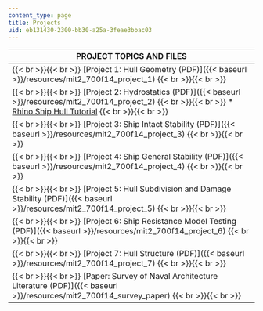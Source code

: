 ```yaml
---
content_type: page
title: Projects
uid: eb131430-2300-bb30-a25a-3feae3bbac03
---
```


| PROJECT TOPICS AND FILES |
| --- |
|  {{< br >}}{{< br >}} [Project 1: Hull Geometry (PDF)]({{< baseurl >}}/resources/mit2_700f14_project_1) {{< br >}}{{< br >}}  |
|  {{< br >}}{{< br >}} [Project 2: Hydrostatics (PDF)]({{< baseurl >}}/resources/mit2_700f14_project_2) {{< br >}}{{< br >}} *   [Rhino Ship Hull Tutorial](http://www.scribd.com/doc/44417287/Rhino-Ship-Hull-Tutorial) {{< br >}}{{< br >}}  |
|  {{< br >}}{{< br >}} [Project 3: Ship Intact Stability (PDF)]({{< baseurl >}}/resources/mit2_700f14_project_3) {{< br >}}{{< br >}}  |
|  {{< br >}}{{< br >}} [Project 4: Ship General Stability (PDF)]({{< baseurl >}}/resources/mit2_700f14_project_4) {{< br >}}{{< br >}}  |
|  {{< br >}}{{< br >}} [Project 5: Hull Subdivision and Damage Stability (PDF)]({{< baseurl >}}/resources/mit2_700f14_project_5) {{< br >}}{{< br >}}  |
|  {{< br >}}{{< br >}} [Project 6: Ship Resistance Model Testing (PDF)]({{< baseurl >}}/resources/mit2_700f14_project_6) {{< br >}}{{< br >}}  |
|  {{< br >}}{{< br >}} [Project 7: Hull Structure (PDF)]({{< baseurl >}}/resources/mit2_700f14_project_7) {{< br >}}{{< br >}}  |
|  {{< br >}}{{< br >}} [Paper: Survey of Naval Architecture Literature (PDF)]({{< baseurl >}}/resources/mit2_700f14_survey_paper) {{< br >}}{{< br >}}